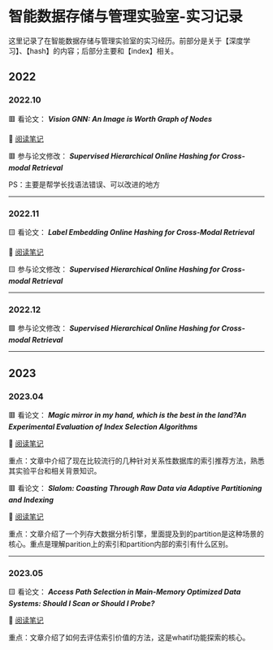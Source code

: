 # 智能数据存储与管理实验室-实习记录


这里记录了在智能数据存储与管理实验室的实习经历。前部分是关于【深度学习】、【hash】的内容；后部分主要和【index】相关。



## 2022

### 2022.10

🟥 看论文： ***Vision GNN: An Image is Worth Graph of Nodes*** 

🔗 [阅读笔记](https://imcaicai.github.io/an-image-is-worth-graph-of-nodes/)

🟥 参与论文修改： ***Supervised Hierarchical Online Hashing for Cross-modal Retrieval***

PS：主要是帮学长找语法错误、可以改进的地方

------



### 2022.11

🟨 看论文： ***Label Embedding Online Hashing for Cross-Modal Retrieval*** 

🔗 [阅读笔记](https://imcaicai.github.io/lemon/)

🟨 参与论文修改： ***Supervised Hierarchical Online Hashing for Cross-modal Retrieval***

------



### 2022.12

🟩 参与论文修改： ***Supervised Hierarchical Online Hashing for Cross-modal Retrieval***

------



## 2023

### 2023.04

🟥 看论文：  ***Magic mirror in my hand, which is the best in the land?An Experimental Evaluation of Index Selection Algorithms***  

🔗 [阅读笔记](https://imcaicai.github.io/an-experimental-evaluation-of-index-selection-algorithms/)

重点：文章中介绍了现在比较流行的几种针对关系性数据库的索引推荐方法，熟悉其实验平台和相关背景知识。

🟥 看论文：  ***Slalom: Coasting Through Raw Data via Adaptive Partitioning and Indexing***

🔗 [阅读笔记](https://imcaicai.github.io/slalom-coasting-through-raw-data-via-adaptive-partitioning-and-indexing/)

重点：文章介绍了一个列存大数据分析引擎，里面提及到的partition是这种场景的核心。重点是理解parition上的索引和partition内部的索引有什么区别。

------



### 2023.05

🟨 看论文：   ***Access Path Selection in Main-Memory Optimized Data Systems: Should I Scan or Should I Probe?*** 

🔗 [阅读笔记](https://imcaicai.github.io/access-path-selection-in-main-memory-optimized-data-systems/)

重点：文章介绍了如何去评估索引价值的方法，这是whatif功能探索的核心。








